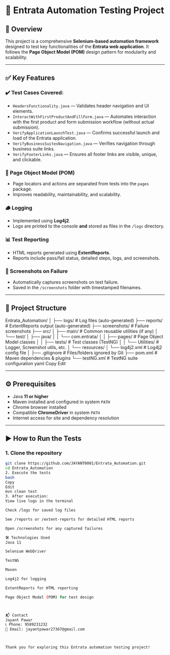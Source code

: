 # 🚀 Entrata Automation Testing Project

## 📝 Overview
This project is a comprehensive **Selenium-based automation framework** designed to test key functionalities of the **Entrata web application**. It follows the **Page Object Model (POM)** design pattern for modularity and scalability.

---

## ✅ Key Features

### ✔️ Test Cases Covered:
- `HeadersFunctionality.java` — Validates header navigation and UI elements.
- `InteractWithFirstProductAndFillForm.java` — Automates interaction with the first product and form submission workflow (without actual submission).
- `VerifyApplicationLaunchTest.java` — Confirms successful launch and load of the Entrata application.
- `VerifyBusinessSuitesNavigation.java` — Verifies navigation through business suite links.
- `VerifyFooterLinks.java` — Ensures all footer links are visible, unique, and clickable.

### 🧩 Page Object Model (POM)
- Page locators and actions are separated from tests into the `pages` package.
- Improves readability, maintainability, and scalability.

### 🪵 Logging
- Implemented using **Log4j2**.
- Logs are printed to the console **and** stored as files in the `/logs` directory.

### 📊 Test Reporting
- HTML reports generated using **ExtentReports**.
- Reports include pass/fail status, detailed steps, logs, and screenshots.

### 📸 Screenshots on Failure
- Automatically captures screenshots on test failure.
- Saved in the `/screenshots` folder with timestamped filenames.

---

## 📁 Project Structure

Entrata_Automation/
│
├── logs/ # Log files (auto-generated)
├── reports/ # ExtentReports output (auto-generated)
├── screenshots/ # Failure screenshots
├── src/
│ ├── main/ # Common reusable utilities (if any)
│ └── test/
│ ├── java/
│ │ └── com.entrata/
│ │ ├── pages/ # Page Object Model classes
│ │ ├── tests/ # Test classes (TestNG)
│ │ └── Utilities/ # Logger, Screenshot utils, etc.
│ └── resources/
│ └── log4j2.xml # Log4j2 config file
│
├── .gitignore # Files/folders ignored by Git
├── pom.xml # Maven dependencies & plugins
└── testNG.xml # TestNG suite configuration
yaml
Copy
Edit

---

## ⚙️ Prerequisites

- Java **11 or higher**
- Maven installed and configured in system `PATH`
- Chrome browser installed
- Compatible **ChromeDriver** in system `PATH`
- Internet access for site and dependency resolution

---

## ▶️ How to Run the Tests

### 1. Clone the repository
```bash
git clone https://github.com/JAYANT0001/Entrata_Automation.git
cd Entrata_Automation
2. Execute the tests
bash
Copy
Edit
mvn clean test
3. After execution:
View live logs in the terminal

Check /logs for saved log files

See /reports or /extent-reports for detailed HTML reports

Open /screenshots for any captured failures

🛠️ Technologies Used
Java 11

Selenium WebDriver

TestNG

Maven

Log4j2 for logging

ExtentReports for HTML reporting

Page Object Model (POM) for test design



📬 Contact
Jayant Pawar
📞 Phone: 9589231232
📧 Email: jayantpawar27367@gmail.com



Thank you for exploring this Entrata automation testing project!
